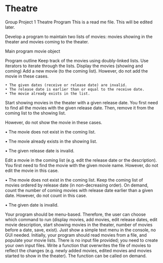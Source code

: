 # Theatre
Group Project 1 Theatre Program
This is a read me file. This will be edited later.

Develop a program to maintain two lists of movies: movies showing in the theater and movies coming
to the theater.

Main program
movie object


Program outline
Keep track of the movies using doubly-linked lists.
Use iterators to iterate through the lists.
Display the movies (showing and coming)
Add a new movie (to the coming list).
   However, do not add the movie in these cases.
   
    • The given dates (receive or release date) are invalid.
    • The release date is earlier than or equal to the receive date.
    • The movie already exists in the list.
Start showing movies in the theater with a given release date. You first need to find all the movies with the given release date. Then, remove it from the coming list to the showing list.

  However, do not show the movie in these cases.
  
   • The movie does not exist in the coming list.
   
   • The movie already exists in the showing list.
   
   • The given release date is invalid.
   
Edit a movie in the coming list (e.g. edit the release date or the description). You first need to find the movie with the given movie name. 
  However, do not edit the movie in this case.
  
   • The movie does not exist in the coming list.
Keep the coming list of movies ordered by release date (in non-decreasing order).
On demand, count the number of coming movies with release date earlier than a given date.
  However, do not count in this case.
  
   • The given date is invalid.
   
Your program should be menu-based. Therefore, the user can choose which command to run (display movies, add movies, edit release dates, edit movie description, start showing movies in the theater, number of movies before a date, save, exist). Just show a simple text menu in the console, no GUI needed.
Initially, your program should read movies from a file, and populate your movie lists. There is no input file provided; you need to create your own input files.
Write a function that overwrites the file of movies to reflect the changes (e.g. newly added movies, edited movies and movies started to show in the theater). The function can be called on demand.
